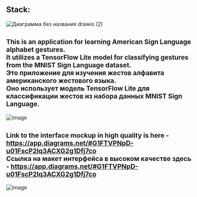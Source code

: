 Stack:
-----------
![Диаграмма без названия drawio (2)](https://github.com/fikkkkus/LearnGestures/assets/150596519/b3d6977f-29e1-4398-a893-c9d73da30f59)


<small>This is an application for learning American Sign Language alphabet gestures.</small>  
<small>It utilizes a TensorFlow Lite model for classifying gestures from the MNIST Sign Language dataset.</small>  
<small>Это приложение для изучения жестов алфавита американского жестового языка.</small>  
<small>Оно использует модель TensorFlow Lite для классификации жестов из набора данных MNIST Sign Language.</small>
-------------------------
![image](https://github.com/fikkkkus/LearnGestures/assets/150596519/757ddfd3-fe83-44f5-a671-c75780de8a81)


<small>Link to the interface mockup in high quality is here - https://app.diagrams.net/#G1FTVPNpD-u01FscP2lq3ACXG2g1Dfj7co</small>  
<small>Ссылка на макет интерфейса в высоком качестве здесь - https://app.diagrams.net/#G1FTVPNpD-u01FscP2lq3ACXG2g1Dfj7co</small>
-------------------
![image](https://github.com/fikkkkus/LearnGestures/assets/150596519/bbbd1484-b627-4c9f-859d-32779668e58b)
